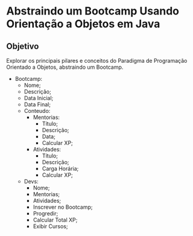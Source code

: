# Abstraindo um Bootcamp Usando Orientação a Objetos em Java

## Objetivo

Explorar os principais pilares e conceitos do Paradigma de Programação Orientado a Objetos, abstraindo um Bootcamp.

- Bootcamp:
  - Nome;
  - Descrição;
  - Data Inicial;
  - Data Final;
  - Conteudo:
    - Mentorias:
      - Título;
      - Descrição;
      - Data;
      - Calcular XP;
    - Atividades:
      - Título;
      - Descrição;
      - Carga Horária;
      - Calcular XP;
  - Devs:
    - Nome;
    - Mentorias;
    - Atividades;
    - Inscrever no Bootcamp;
    - Progredir;
    - Calcular Total XP;
    - Exibir Cursos;
